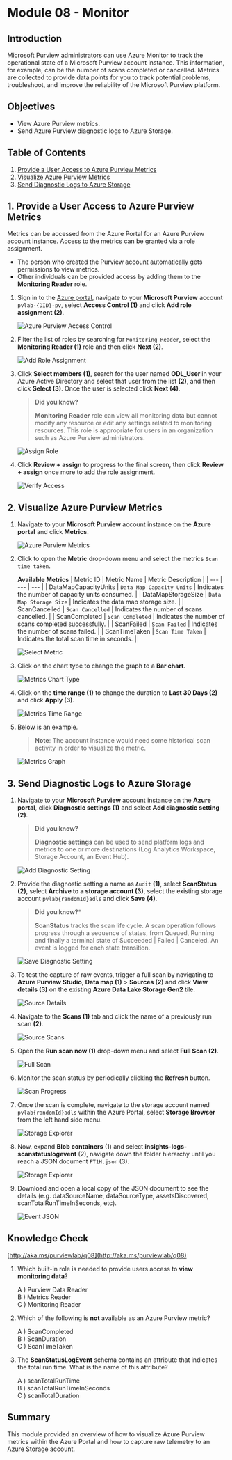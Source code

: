 # Module 08 - Monitor

## Introduction

Microsoft Purview administrators can use Azure Monitor to track the operational state of a Microsoft Purview account instance. This information, for example, can be the number of scans completed or cancelled. Metrics are collected to provide data points for you to track potential problems, troubleshoot, and improve the reliability of the Microsoft Purview platform.

## Objectives

* View Azure Purview metrics.
* Send Azure Purview diagnostic logs to Azure Storage.

## Table of Contents

1. [Provide a User Access to Azure Purview Metrics](#1-provide-a-user-access-to-azure-purview-metrics)
2. [Visualize Azure Purview Metrics](#2-visualize-azure-purview-metrics)
3. [Send Diagnostic Logs to Azure Storage](#3-send-diagnostic-logs-to-azure-storage)

## 1. Provide a User Access to Azure Purview Metrics

Metrics can be accessed from the Azure Portal for an Azure Purview account instance. Access to the metrics can be granted via a role assignment.
* The person who created the Purview account automatically gets permissions to view metrics.
* Other individuals can be provided access by adding them to the **Monitoring Reader** role.

1. Sign in to the [Azure portal](https://portal.azure.com), navigate to your **Microsoft Purview** account `pvlab-{DID}-pv`, select **Access Control (1)** and click **Add role assignment (2)**.

    ![Azure Purview Access Control](../images/module08/upd-M8-T1-S1.png)

2. Filter the list of roles by searching for `Monitoring Reader`, select the **Monitoring Reader (1)** role and then click **Next (2)**.

    ![Add Role Assignment](../images/module08/upd-M8-T1-S2.png)

3. Click **Select members (1)**, search for the user named **ODL_User <inject key="DeploymentID" enableCopy="false" />** in your Azure Active Directory and select that user from the list **(2)**, and then click **Select (3)**. Once the user is selected click **Next (4)**.

    > **Did you know?**
    >
    > **Monitoring Reader** role can view all monitoring data but cannot modify any resource or edit any settings related to monitoring resources. This role is appropriate for users in an organization such as Azure Purview administrators.

    ![Assign Role](../images/module08/upd-M8-T1-S3.png)

4. Click **Review + assign** to progress to the final screen, then click **Review + assign** once more to add the role assignment.

    ![Verify Access](../images/module08/upd-M8-T1-S4.png)

## 2. Visualize Azure Purview Metrics

1. Navigate to your **Microsoft Purview** account instance on the **Azure portal** and click **Metrics**.

    ![Azure Purview Metrics](../images/module08/upd-M8-T2-Update1.png)

2. Click to open the **Metric** drop-down menu and select the metrics `Scan time taken`.

    **Available Metrics**
    | Metric ID  | Metric Name | Metric Description |
    | --- | --- | --- |
    | DataMapCapacityUnits | `Data Map Capacity Units` | Indicates the number of capacity units consumed. |
    | DataMapStorageSize | `Data Map Storage Size` | Indicates the data map storage size. |
    | ScanCancelled | `Scan Cancelled` | Indicates the number of scans cancelled. |
    | ScanCompleted | `Scan Completed` | Indicates the number of scans completed successfully. |
    | ScanFailed | `Scan Failed` | Indicates the number of scans failed. |
    | ScanTimeTaken | `Scan Time Taken` | Indicates the total scan time in seconds. |

    ![Select Metric](../images/module08/upd-M8-T2-Update2.png)

3. Click on the chart type to change the graph to a **Bar chart**.

    ![Metrics Chart Type](../images/module08/upd-08.07-metrics-chart.png)

4. Click on the **time range (1)** to change the duration to **Last 30 Days (2)** and click **Apply (3)**.

    ![Metrics Time Range](../images/module08/upd-08.08-metrics-range.png)

5. Below is an example.
   > **Note**: The account instance would need some historical scan activity in order to visualize the metric. 

 
    ![Metrics Graph](../images/module08/upd-M8-t2-s5.png)

## 3. Send Diagnostic Logs to Azure Storage

1. Navigate to your **Microsoft Purview** account instance on the **Azure portal**, click **Diagnostic settings (1)** and select **Add diagnostic setting (2)**.

    > **Did you know?**
    >
    > **Diagnostic settings** can be used to send platform logs and metrics to one or more destinations (Log Analytics Workspace, Storage Account, an Event Hub).

    ![Add Diagnostic Setting](../images/module08/upd-M8-T3-Update1.png)

2. Provide the diagnostic setting a name as `Audit` **(1)**, select **ScanStatus (2)**, select **Archive to a storage account (3)**, select the existing storage account `pvlab{randomId}adls` and click **Save (4)**.

    > **Did you know?***
    >
    > **ScanStatus** tracks the scan life cycle. A scan operation follows progress through a sequence of states, from Queued, Running and finally a terminal state of Succeeded | Failed | Canceled. An event is logged for each state transition.

    ![Save Diagnostic Setting](../images/module08/upd-M8-T3-S2.png)

3. To test the capture of raw events, trigger a full scan by navigating to **Azure Purview Studio**, **Data map (1)** > **Sources (2)** and click **View details (3)** on the existing **Azure Data Lake Storage Gen2** tile.

    ![Source Details](../images/module08/upd-M8-T3-S3.png)

4. Navigate to the **Scans (1)** tab and click the name of a previously run scan **(2)**.

    ![Source Scans](../images/module08/updt-M8-T3-S4.png)

5. Open the **Run scan now (1)** drop-down menu and select **Full Scan (2)**.

    ![Full Scan](../images/module08/upd-M8-T3-S5.png)

6. Monitor the scan status by periodically clicking the **Refresh** button.

    ![Scan Progress](../images/module08/upd-08.19-scan-progress-1.png)

7. Once the scan is complete, navigate to the storage account named `pvlab{randomId}adls` within the Azure Portal, select **Storage Browser** from the left hand side menu.

    ![Storage Explorer](../images/module08/upd-08.20-storage-explorer-1.1.png)

8. Now, expand **Blob containers** (1) and select **insights-logs-scanstatuslogevent** (2), navigate down the folder hierarchy until you reach a JSON document `PT1H.json` (3).

    ![Storage Explorer](../images/module08/upd-08.20-storage-explorer-1.png)

8. Download and open a local copy of the JSON document to see the details (e.g. dataSourceName, dataSourceType, assetsDiscovered, scanTotalRunTimeInSeconds, etc).

    ![Event JSON](../images/module08/upd-08.21-event-json.png)

## Knowledge Check

[http://aka.ms/purviewlab/q08](http://aka.ms/purviewlab/q08)

1. Which built-in role is needed to provide users access to **view monitoring data**?

    A ) Purview Data Reader  
    B ) Metrics Reader  
    C ) Monitoring Reader

2. Which of the following is **not** available as an Azure Purview metric?

    A ) ScanCompleted  
    B ) ScanDuration  
    C ) ScanTimeTaken

3. The **ScanStatusLogEvent** schema contains an attribute that indicates the total run time. What is the name of this attribute?

    A ) scanTotalRunTime  
    B ) scanTotalRunTimeInSeconds  
    C ) scanTotalDuration

## Summary
This module provided an overview of how to visualize Azure Purview metrics within the Azure Portal and how to capture raw telemetry to an Azure Storage account.
